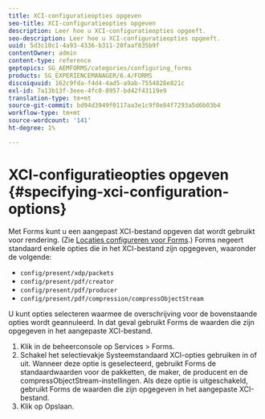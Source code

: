 ```yaml
---
title: XCI-configuratieopties opgeven
seo-title: XCI-configuratieopties opgeven
description: Leer hoe u XCI-configuratieopties opgeeft.
seo-description: Leer hoe u XCI-configuratieopties opgeeft.
uuid: 5d3c10c1-4a93-4336-b311-20faaf835b9f
contentOwner: admin
content-type: reference
geptopics: SG_AEMFORMS/categories/configuring_forms
products: SG_EXPERIENCEMANAGER/6.4/FORMS
discoiquuid: 162c9fda-f4d4-4ad5-a9ab-7554828e821c
exl-id: 7a13b13f-3eee-4fc0-8957-bd42f43119e9
translation-type: tm+mt
source-git-commit: bd94d3949f0117aa3e1c9f0e84f7293a5d6b03b4
workflow-type: tm+mt
source-wordcount: '141'
ht-degree: 1%

---
```


# XCI-configuratieopties opgeven {#specifying-xci-configuration-options}

Met Forms kunt u een aangepast XCI-bestand opgeven dat wordt gebruikt voor rendering. (Zie [Locaties configureren voor Forms](/help/forms/using/admin-help/configuring-locations-forms.md#configuring-locations-for-forms).) Forms negeert standaard enkele opties die in het XCI-bestand zijn opgegeven, waaronder de volgende:

* `config/present/xdp/packets`
* `config/present/pdf/creator`
* `config/present/pdf/producer`
* `config/present/pdf/compression/compressObjectStream`

U kunt opties selecteren waarmee de overschrijving voor de bovenstaande opties wordt geannuleerd. In dat geval gebruikt Forms de waarden die zijn opgegeven in het aangepaste XCI-bestand.

1. Klik in de beheerconsole op Services > Forms.
1. Schakel het selectievakje Systeemstandaard XCI-opties gebruiken in of uit. Wanneer deze optie is geselecteerd, gebruikt Forms de standaardwaarden voor de pakketten, de maker, de producent en de compressObjectStream-instellingen. Als deze optie is uitgeschakeld, gebruikt Forms de waarden die zijn opgegeven in het aangepaste XCI-bestand.
1. Klik op Opslaan.
